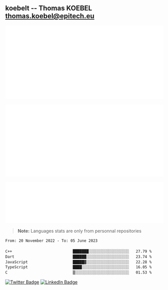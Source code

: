 ## koebelt -- Thomas KOEBEL <thomas.koebel@epitech.eu>

<!-- On github since 2018-->


![Metrics](/metrics.classic.svg)



<!--![Metrics](/metrics.plugin.introduction.repository.svg)-->
![Metrics](/metrics.plugin.isocalendar.svg)



![Metrics](/metrics.plugin.languages.svg)

> **Note:** Languages stats are only from personnal repositories

<!--START_SECTION:waka-->

```txt
From: 20 November 2022 - To: 05 June 2023

C++                           ███████░░░░░░░░░░░░░░░░░░   27.79 %
Dart                          ██████░░░░░░░░░░░░░░░░░░░   23.74 %
JavaScript                    █████▓░░░░░░░░░░░░░░░░░░░   22.28 %
TypeScript                    ████░░░░░░░░░░░░░░░░░░░░░   16.05 %
C                             ▒░░░░░░░░░░░░░░░░░░░░░░░░   01.53 %
```

<!--END_SECTION:waka-->

[![Twitter Badge](https://img.shields.io/badge/Twitter-Profile-informational?style=flat&logo=twitter&logoColor=white&color=1CA2F1)](https://twitter.com/jesuis_roux)
[![LinkedIn Badge](https://img.shields.io/badge/LinkedIn-Profile-informational?style=flat&logo=linkedin&logoColor=white&color=0D76A8)](https://www.linkedin.com/in/koebelt/)
